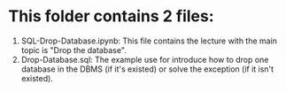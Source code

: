 # This folder contains 2 files:
1. SQL-Drop-Database.ipynb: This file contains the lecture with the main topic is "Drop the database".
2. Drop-Database.sql: The example use for introduce how to drop one database in the DBMS (if it's existed) or solve the exception (if it isn't existed).
